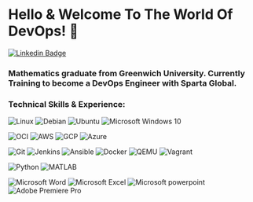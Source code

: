 # Hello & Welcome To The World Of DevOps! 👋

[![Linkedin Badge](https://img.shields.io/badge/-LinkedIn-blue?style=flat&logo=LinkedIn&logoColor=white)](https://www.linkedin.com/in/shadman-ahmed-728345217/)

### Mathematics graduate from Greenwich University. Currently Training to become a DevOps Engineer with Sparta Global.

### **Technical Skills & Experience:**

![Linux](https://img.shields.io/badge/-Linux-FCC624?style=flat&logo=Linux&logoColor=black)
![Debian](https://img.shields.io/badge/-Debian-A81D33?style=flat&logo=Debian&logoColor=white)
![Ubuntu](https://img.shields.io/badge/-Ubuntu-E95420?style=flat&logo=Ubuntu&logoColor=white)
![Microsoft Windows 10](https://img.shields.io/badge/-Microsoft%20Windows-6264A7?style=flat&logo=Microsoft%20Windows&logoColor=microsoft-windows)


![OCI](https://img.shields.io/badge/-OCI-F80000?style=flat&logo=Oracle&logoColor=white)
![AWS](https://img.shields.io/badge/-AWS-orange?style=flat&logo=Amazon%20AWS&logoColor=White)
![GCP](https://img.shields.io/badge/-GCP-4285F4?style=flat&logo=Google%20Cloud&logoColor=white)
![Azure](https://img.shields.io/badge/-Azure-0078D4?style=flat&logo=Microsoft%20Azure&logoColor=white)

![Git](https://img.shields.io/badge/-Git-F05032?style=flat&logo=Git&logoColor=white)
![Jenkins](https://img.shields.io/badge/-Jenkins-D24939?style=flat&logo=Jenkins&logoColor=white)
![Ansible](https://img.shields.io/badge/-Ansible-black?style=flat&logo=Ansible&logoColor=white)
![Docker](https://img.shields.io/badge/-Docker-2496ED?style=flat&logo=Docker&logoColor=white)
![QEMU](https://img.shields.io/badge/-QEMU-FF6600?style=flat&logo=QEMU&logoColor=white)
![Vagrant](https://img.shields.io/badge/-Vagrant-1563FF?style=flat&logo=Vagrant&logoColor=white)


![Python](https://img.shields.io/badge/-Python-3776AB?style=flat&logo=python&logoColor=yellow)
![MATLAB](https://img.shields.io/badge/-MATLAB-EE0000)

![Microsoft Word](https://img.shields.io/badge/-Microsoft%20Word-164ead?style=flat&logo=microsoft%20word)
![Microsoft Excel](https://img.shields.io/badge/-Microsoft%20Excel-026f39?style=flat&logo=microsoft%20excel)
![Microsoft powerpoint](https://img.shields.io/badge/-Microsoft%20PowerPoint-b9361a?style=flat&logo=microsoft%20powerpoint)
![Adobe Premiere Pro](https://img.shields.io/badge/-Premiere%20Pro-9999FF?style=flat&logo=Adobe%20Premiere%20Pro&logoColor=white)

<!--
**2Shad/2Shad** is a ✨ _special_ ✨ repository because its `README.md` (this file) appears on your GitHub profile.

Here are some ideas to get you started:

- 🔭 I’m currently working on ...
- 🌱 I’m currently learning ...
- 👯 I’m looking to collaborate on ...
- 🤔 I’m looking for help with ...
- 💬 Ask me about ...
- 📫 How to reach me: ...
- 😄 Pronouns: ...
- ⚡ Fun fact: ...
-->
